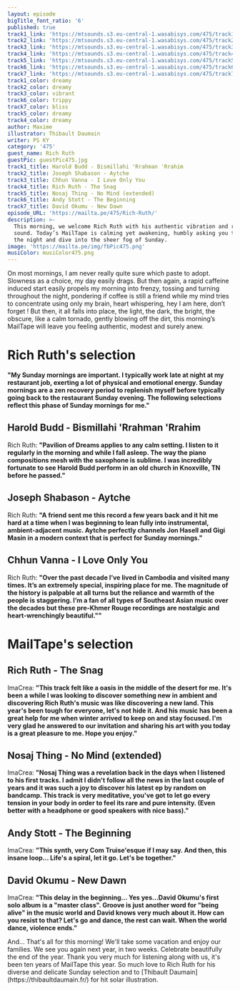 ```yaml
---
layout: episode
bigTitle_font_ratio: '6'
published: true
track1_link: 'https://mtsounds.s3.eu-central-1.wasabisys.com/475/track1.mp3'
track2_link: 'https://mtsounds.s3.eu-central-1.wasabisys.com/475/track2.mp3'
track3_link: 'https://mtsounds.s3.eu-central-1.wasabisys.com/475/track3.mp3'
track4_link: 'https://mtsounds.s3.eu-central-1.wasabisys.com/475/track4.mp3'
track5_link: 'https://mtsounds.s3.eu-central-1.wasabisys.com/475/track5.mp3'
track6_link: 'https://mtsounds.s3.eu-central-1.wasabisys.com/475/track6.mp3'
track7_link: 'https://mtsounds.s3.eu-central-1.wasabisys.com/475/track7.mp3'
track1_color: dreamy
track2_color: dreamy
track3_color: vibrant
track6_color: trippy
track7_color: bliss
track5_color: dreamy
track4_color: dreamy
author: Maxime
illustrator: Thibault Daumain
writer: PS KY
category: '475'
guest_name: Rich Ruth
guestPic: guestPic475.jpg
track1_title: Harold Budd - Bismillahi 'Rrahman 'Rrahim
track2_title: Joseph Shabason - Aytche
track3_title: Chhun Vanna - I Love Only You
track4_title: Rich Ruth - The Snag
track5_title: Nosaj Thing - No Mind (extended)
track6_title: Andy Stott - The Beginning
track7_title: David Okumu - New Dawn
episode_URL: 'https://mailta.pe/475/Rich-Ruth/'
description: >-
  This morning, we welcome Rich Ruth with his authentic vibration and rare
  sound. Today’s MailTape is calming yet awakening, humbly asking you to exit
  the night and dive into the sheer fog of Sunday.
image: 'https://mailta.pe/img/fbPic475.png'
musiColor: musiColor475.png
---
```

<p id="introduction"> 

On most mornings, I am never really quite sure which paste to adopt. Slowness as a choice, my day easily drags. But then again, a rapid caffeine induced start easily propels my morning into frenzy, tossing and turning throughout the night, pondering if coffee is still a friend while my mind tries to concentrate using only my brain, heart whispering, hey I am here, don’t forget !
But then, it all falls into place, the light, the dark, the bright, the obscure, like a calm tornado, gently blowing off the dirt, this morning’s MailTape will leave you feeling authentic, modest and surely anew. 
</p> 

# Rich Ruth's selection

**"**My Sunday mornings are important. I typically work late at night at my restaurant job, exerting a lot of physical and emotional energy. Sunday mornings are a zen recovery period to replenish myself before typically going back to the restaurant Sunday evening. The following selections reflect this phase of Sunday mornings for me.**"**

##  Harold Budd - Bismillahi 'Rrahman 'Rrahim
Rich Ruth: **"**Pavilion of Dreams applies to any calm setting. I listen to it regularly in the morning and while I fall asleep. The way the piano compositions mesh with the saxophone is sublime. I was incredibly fortunate to see Harold Budd perform in an old church in Knoxville, TN before he passed.**"**

## Joseph Shabason - Aytche
Rich Ruth: **"**A friend sent me this record a few years back and it hit me hard at a time when I was beginning to lean fully into instrumental, ambient-adjacent music. Aytche perfectly channels Jon Hasell and Gigi Masin in a modern context that is perfect for Sunday mornings.**"**

## Chhun Vanna - I Love Only You
Rich Ruth: **"**Over the past decade I’ve lived in Cambodia and visited many times. It’s an extremely special, inspiring place for me. The magnitude of the history is palpable at all turns but the reliance and warmth of the people is staggering. I’m a fan of all types of Southeast Asian music over the decades but these pre-Khmer Rouge recordings are nostalgic and heart-wrenchingly beautiful."**"**

# MailTape's selection

## Rich Ruth - The Snag
ImaCrea: **"**This track felt like a oasis in the middle of the desert for me. It's been a while I was looking to discover something new in ambient and discovering Rich Ruth's music was like discovering a new land. This year's been tough for everyone, let's not hide it. And his music has been a great help for me when winter arrived to keep on and stay focused. I'm very glad he answered to our invitation and sharing his art with you today is a great pleasure to me. Hope you enjoy.**"**

## Nosaj Thing - No Mind (extended)
ImaCrea: **"**Nosaj Thing was a revelation back in the days when I listened to his first tracks. I admit I didn't follow all the news in the last couple of years and it was such a joy to discover his latest ep by random on bandcamp. This track is very meditative, you've got to let go every tension in your body in order to feel its rare and pure intensity. (Even better with a headphone or good speakers with nice bass).**"**

## Andy Stott - The Beginning
ImaCrea: **"**This synth, very Com Truise'esque if I may say. And then, this insane loop... Life's a spiral, let it go. Let's be together.**"**

## David Okumu - New Dawn
ImaCrea: **"**This delay in the beginning... Yes yes...David Okumu's first solo album is a "master class". Groove is just another word for "being alive" in the music world and David knows very much about it. How can you resist to that? Let's go and dance, the rest can wait. When the world dance, violence ends.**"**


<p id="outroduction">And... That's all for this morning! We'll take some vacation and enjoy our families. We see you again next year, in two weeks. Celebrate beautifully the end of the year. Thank you very much for listening along with us, it's been ten years of MailTape this year. So much love to Rich Ruth for his diverse and delicate Sunday selection and to [Thibault Daumain](https://thibaultdaumain.fr/) for hit solar illustration.</p>
